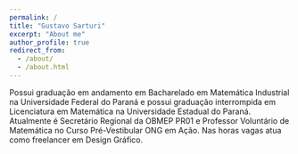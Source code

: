 ```yaml
---
permalink: /
title: "Gustavo Sarturi"
excerpt: "About me"
author_profile: true
redirect_from: 
  - /about/
  - /about.html
---
```

Possui graduação em andamento em Bacharelado em Matemática Industrial na Universidade Federal do Paraná e possui graduação interrompida em Licenciatura em Matemática na Universidade Estadual do Paraná. Atualmente é Secretário Regional da OBMEP PR01 e Professor Voluntário de Matemática no Curso Pré-Vestibular ONG em Ação. Nas horas vagas atua como freelancer em Design Gráfico.
